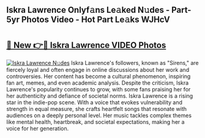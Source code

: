 ## Iskra Lawrence Onlyf𝚊ns Le𝚊ked N𝚞des - Part-5yr Photos Video - Hot Part Le𝚊ks WJHcV

# <h2><a href="http://ab26636.deff.icu/?id=Iskra+Lawrence">🔗 New 👉🔴 Iskra Lawrence VIDEO Photos</a></h2>

[![Iskra Lawrence N𝚞des](https://i.imgur.com/rIISA9y.gif)](http://ab26636.deff.icu/?id=Iskra+Lawrence)
Iskra Lawrence's followers, known as "Sirens," are fiercely loyal and often engage in online discussions about her work and controversies. Her content has become a cultural phenomenon, inspiring fan art, memes, and even academic analysis. Despite the criticism, Iskra Lawrence's popularity continues to grow, with some fans praising her for her authenticity and defiance of societal norms. Iskra Lawrence is a rising star in the indie-pop scene. With a voice that evokes vulnerability and strength in equal measure, she crafts heartfelt songs that resonate with audiences on a deeply personal level. Her music tackles complex themes like mental health, heartbreak, and societal expectations, making her a voice for her generation.
